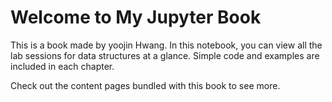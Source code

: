 # Welcome to My Jupyter Book

This is a book made by yoojin Hwang.
In this notebook, you can view all the lab sessions for data structures at a glance. Simple code and examples are included in each chapter.

Check out the content pages bundled with this book to see more.

```{tableofcontents}

```
